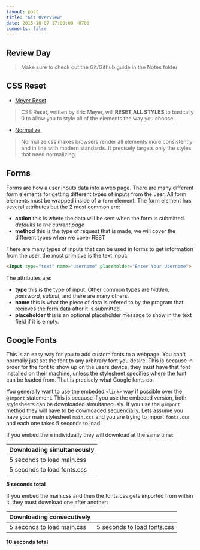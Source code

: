 ```yaml
---
layout: post
title: "Git Overview"
date: 2015-10-07 17:00:00 -0700
comments: false
---
```

## Review Day

> Make sure to check out the Git/Github guide in the Notes folder

## CSS Reset

- [Meyer Reset](http://meyerweb.com/eric/tools/css/reset/)

> CSS Reset, written by Eric Meyer, will **RESET ALL STYLES** to basically 0 to allow you to style all of the elements the way you choose.

- [Normalize](http://necolas.github.io/normalize.css/)

> Normalize.css makes browsers render all elements more consistently and in line with modern standards. It precisely targets only the styles that need normalizing.

## Forms

Forms are how a user inputs data into a web page. There are many different form elements for getting different types of inputs from the user. All form elements must be wrapped inside of a `form` element. The form element has several attributes but the 2 most common are:

* __action__ this is where the data will be sent when the form is submitted. _defaults to the current page_
* __method__ this is the type of request that is made, we will cover the different types when we cover REST

There are many types of inputs that can be used in forms to get information from the user, the most primitive is the text input:

```html
<input type="text" name="username" placeholder="Enter Your Username">
```
The attributes are:

* __type__ this is the type of input. Other common types are _hidden_, _password_, _submit_, and there are many others.
* __name__ this is what the piece of data is refered to by the program that recieves the form data after it is submitted.
* __placeholder__ this is an optional placeholder message to show in the text field if it is empty.


## Google Fonts

This is an easy way for you to add custom fonts to a webpage. You can't normally just set the font to any arbitrary font you desire. This is because in order for the font to show up on the users device, they must have that font installed on their machine, unless the stylesheet specifies where the font can be loaded from. That is precisely what Google fonts do.

You generally want to use the embeded `<link>` way if possible over the `@import` statement. This is because if you use the embeded version, both stylesheets can be downloaded simultaneously. If you use the `@import` method they will have to be downloaded sequencially. Lets assume you have your main stylesheet `main.css` and you are trying to import `fonts.css` and each one takes 5 seconds to load.

If you embed them individually they will download at the same time:

| Downloading simultaneously |
|----------------------------|
| 5 seconds to load main.css |
| 5 seconds to load fonts.css |

__5 seconds total__


If you embed the main.css and then the fonts.css gets imported from within it, they must download one after another:

| Downloading consecutively ||
|----------------------------|-----------------------------|
| 5 seconds to load main.css | 5 seconds to load fonts.css |

__10 seconds total__